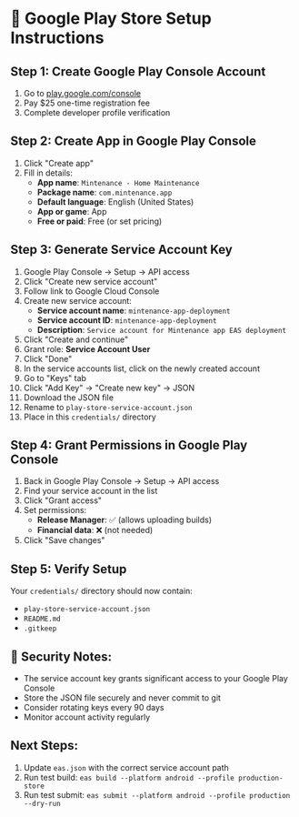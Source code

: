 # 🤖 Google Play Store Setup Instructions

## Step 1: Create Google Play Console Account
1. Go to [play.google.com/console](https://play.google.com/console)
2. Pay $25 one-time registration fee
3. Complete developer profile verification

## Step 2: Create App in Google Play Console
1. Click "Create app"
2. Fill in details:
   - **App name**: `Mintenance - Home Maintenance`
   - **Package name**: `com.mintenance.app`
   - **Default language**: English (United States)
   - **App or game**: App
   - **Free or paid**: Free (or set pricing)

## Step 3: Generate Service Account Key
1. Google Play Console → Setup → API access
2. Click "Create new service account"
3. Follow link to Google Cloud Console
4. Create new service account:
   - **Service account name**: `mintenance-app-deployment`
   - **Service account ID**: `mintenance-app-deployment`
   - **Description**: `Service account for Mintenance app EAS deployment`
5. Click "Create and continue"
6. Grant role: **Service Account User**
7. Click "Done"
8. In the service accounts list, click on the newly created account
9. Go to "Keys" tab
10. Click "Add Key" → "Create new key" → JSON
11. Download the JSON file
12. Rename to `play-store-service-account.json`
13. Place in this `credentials/` directory

## Step 4: Grant Permissions in Google Play Console
1. Back in Google Play Console → Setup → API access
2. Find your service account in the list
3. Click "Grant access"
4. Set permissions:
   - **Release Manager**: ✅ (allows uploading builds)
   - **Financial data**: ❌ (not needed)
5. Click "Save changes"

## Step 5: Verify Setup
Your `credentials/` directory should now contain:
- `play-store-service-account.json`
- `README.md`
- `.gitkeep`

## 🚨 Security Notes:
- The service account key grants significant access to your Google Play Console
- Store the JSON file securely and never commit to git
- Consider rotating keys every 90 days
- Monitor account activity regularly

## Next Steps:
1. Update `eas.json` with the correct service account path
2. Run test build: `eas build --platform android --profile production-store`
3. Run test submit: `eas submit --platform android --profile production --dry-run`